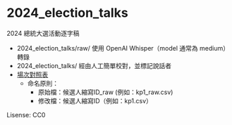 # 2024_election_talks
2024 總統大選活動逐字稿
* 2024_election_talks/raw/ 使用 OpenAI Whisper（model 通常為 medium）轉錄
* 2024_election_talks/ 經由人工簡單校對，並標記說話者
* [場次對照表](https://docs.google.com/spreadsheets/d/1p-upYRrqWplXeCbm0G_F2HPO6rWO7W3ICTwgz_qw_lg/edit?usp=sharing)
  * 命名原則：
    * 原始檔：候選人縮寫ID_raw (例如：kp1_raw.csv)
    * 修改檔：候選人縮寫ID（例如：kp1.csv）

Lisense: CC0
